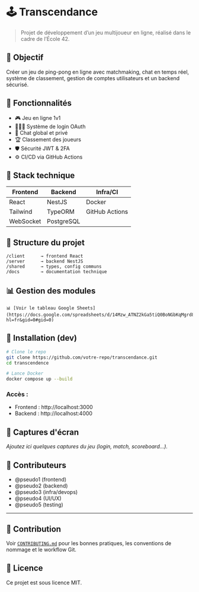 # 🕹️ Transcendance

> Projet de développement d’un jeu multijoueur en ligne, réalisé dans le cadre de l’École 42.

## 📌 Objectif

Créer un jeu de ping-pong en ligne avec matchmaking, chat en temps réel, système de classement, gestion de comptes utilisateurs et un backend sécurisé.

## 🚀 Fonctionnalités

- 🎮 Jeu en ligne 1v1
- 🧑‍🤝‍🧑 Système de login OAuth
- 🧵 Chat global et privé
- 🏆 Classement des joueurs
- 🛡️ Sécurité JWT & 2FA
- ⚙️ CI/CD via GitHub Actions

## 🧱 Stack technique

| Frontend | Backend  | Infra/CI         |
|----------|----------|------------------|
| React    | NestJS   | Docker           |
| Tailwind | TypeORM  | GitHub Actions   |
| WebSocket| PostgreSQL |                 |

## 📂 Structure du projet

    /client      → frontend React
    /server      → backend NestJS
    /shared      → types, config communs
    /docs        → documentation technique

## 📊 Gestion des modules

    📊 [Voir le tableau Google Sheets](https://docs.google.com/spreadsheets/d/14Mzw_ATNZ2kGa5tiQ0BoNGbKqMgrd8GDxE_yPBFLGqM/edit?hl=fr&gid=0#gid=0)

## 🔧 Installation (dev)

```bash
# Clone le repo
git clone https://github.com/votre-repo/transcendance.git
cd transcendence

# Lance Docker
docker compose up --build
```

### Accès :
- Frontend : http://localhost:3000  
- Backend : http://localhost:4000

## 📸 Captures d'écran

_Ajoutez ici quelques captures du jeu (login, match, scoreboard...)._

## 🙌 Contributeurs

- @pseudo1 (frontend)
- @pseudo2 (backend)
- @pseudo3 (infra/devops)
- @pseudo4 (UI/UX)
- @pseudo5 (testing)

---

## 🤝 Contribution

Voir [`CONTRIBUTING.md`](./CONTRIBUTING.md) pour les bonnes pratiques, les conventions de nommage et le workflow Git.

## 📄 Licence

Ce projet est sous licence MIT.
